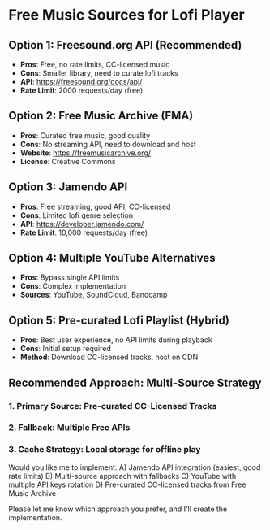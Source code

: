 # Free Music Sources for Lofi Player

## Option 1: Freesound.org API (Recommended)
- **Pros**: Free, no rate limits, CC-licensed music
- **Cons**: Smaller library, need to curate lofi tracks
- **API**: https://freesound.org/docs/api/
- **Rate Limit**: 2000 requests/day (free)

## Option 2: Free Music Archive (FMA)
- **Pros**: Curated free music, good quality
- **Cons**: No streaming API, need to download and host
- **Website**: https://freemusicarchive.org/
- **License**: Creative Commons

## Option 3: Jamendo API
- **Pros**: Free streaming, good API, CC-licensed
- **Cons**: Limited lofi genre selection
- **API**: https://developer.jamendo.com/
- **Rate Limit**: 10,000 requests/day (free)

## Option 4: Multiple YouTube Alternatives
- **Pros**: Bypass single API limits
- **Cons**: Complex implementation
- **Sources**: YouTube, SoundCloud, Bandcamp

## Option 5: Pre-curated Lofi Playlist (Hybrid)
- **Pros**: Best user experience, no API limits during playback
- **Cons**: Initial setup required
- **Method**: Download CC-licensed tracks, host on CDN

## Recommended Approach: Multi-Source Strategy

### 1. Primary Source: Pre-curated CC-Licensed Tracks
### 2. Fallback: Multiple Free APIs
### 3. Cache Strategy: Local storage for offline play

Would you like me to implement:
A) Jamendo API integration (easiest, good rate limits)
B) Multi-source approach with fallbacks
C) YouTube with multiple API keys rotation
D) Pre-curated CC-licensed tracks from Free Music Archive

Please let me know which approach you prefer, and I'll create the implementation.
